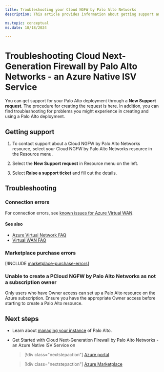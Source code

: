 ```yaml
---
title: Troubleshooting your Cloud NGFW by Palo Alto Networks
description: This article provides information about getting support and troubleshooting a Cloud NGFW (Next-Generation Firewall) by Palo Alto Networks.

ms.topic: conceptual
ms.date: 10/18/2024

---
```


# Troubleshooting Cloud Next-Generation Firewall by Palo Alto Networks - an Azure Native ISV Service

You can get support for your Palo Alto deployment through a **New Support request**. The procedure for creating the request is here. In addition, you can find troubleshooting for problems you might experience in creating and using a Palo Alto deployment.

## Getting support  

1. To contact support about a Cloud NGFW by Palo Alto Networks resource, select your Cloud NGFW by Palo Alto Networks resource in the Resource menu.

1. Select the **New Support request** in Resource menu on the left.

1. Select **Raise a support ticket** and fill out the details.

## Troubleshooting

### Connection errors 

For connection errors, see [known issues for Azure Virtual WAN](../../virtual-wan/whats-new.md#known-issues).

#### See also

- [Azure Virtual Network FAQ](../../virtual-network/virtual-networks-faq.md)
- [Virtual WAN FAQ](../../virtual-wan/virtual-wan-faq.md)

### Marketplace purchase errors

[!INCLUDE [marketplace-purchase-errors](../includes/marketplace-purchase-errors.md)]

### Unable to create a PCloud NGFW by Palo Alto Networks as not a subscription owner

Only users who have Owner access can set up a Palo Alto resource on the Azure subscription. Ensure you have the appropriate Owner access before starting to create a Palo Alto resource.

## Next steps

- Learn about [managing your instance](palo-alto-manage.md) of Palo Alto.

- Get Started with Cloud Next-Generation Firewall by Palo Alto Networks - an Azure Native ISV Service on

  > [!div class="nextstepaction"]
  > [Azure portal](https://portal.azure.com/#view/HubsExtension/BrowseResource/resourceType/PaloAltoNetworks.Cloudngfw%2Ffirewalls)

  > [!div class="nextstepaction"]
  > [Azure Marketplace](https://azuremarketplace.microsoft.com/marketplace/apps/paloaltonetworks.pan_swfw_cloud_ngfw?tab=Overview)
